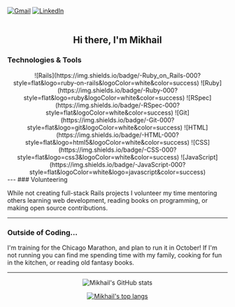 <a href="mailto:mikhailgrigoriev92@gmail.com"><img alt="Gmail" src="https://img.shields.io/badge/M-Gmail-red" /></a>
<a href="https://www.linkedin.com/in/mikhail-grigoriev-826b4421a/"><img alt="LinkedIn" src="https://img.shields.io/badge/in-Linkdin-blue" /></a>
<br><br>
<h2 align="center">Hi there, I'm Mikhail</h2>

### Technologies & Tools
<div align="center">
  <div>
    ![Rails](https://img.shields.io/badge/-Ruby_on_Rails-000?style=flat&logo=ruby-on-rails&logoColor=white&color=success)
    ![Ruby](https://img.shields.io/badge/-Ruby-000?style=flat&logo=ruby&logoColor=white&color=success)
    ![RSpec](https://img.shields.io/badge/-RSpec-000?style=flat&logoColor=white&color=success)
    ![Git](https://img.shields.io/badge/-Git-000?style=flat&logo=git&logoColor=white&color=success)
    ![HTML](https://img.shields.io/badge/-HTML-000?style=flat&logo=html5&logoColor=white&color=success)
    ![CSS](https://img.shields.io/badge/-CSS-000?style=flat&logo=css3&logoColor=white&color=success)
    ![JavaScript](https://img.shields.io/badge/-JavaScript-000?style=flat&logoColor=white&logo=javascript&color=success)
  </div>
</div>
---
### Volunteering

While not creating full-stack Rails projects I volunteer my time mentoring others learning web development, reading books on programming, or making open source contributions.

---
### Outside of Coding...

I'm training for the Chicago Marathon, and plan to run it in October! If I'm not running you can find me spending time with my family, cooking for fun in the kitchen, or reading old fantasy books. 

---
<div align="center">
  
![Mikhail's GitHub stats](https://github-readme-stats.vercel.app/api?username=mgrigoriev8109&hide=stars&show_icons=true&theme=vue&include_all_commits=true)

[![Mikhail's top langs](https://github-readme-stats.vercel.app/api/top-langs/?username=mgrigoriev8109&layout=compact&theme=vue&langs_count=6)](https://github.com/mgrigoriev8109/github-readme-stats)
  
</div>
